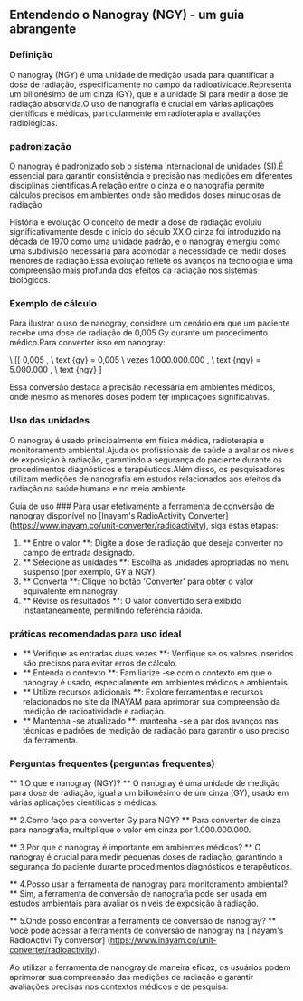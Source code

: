 ## Entendendo o Nanogray (NGY) - um guia abrangente

### Definição
O nanogray (NGY) é uma unidade de medição usada para quantificar a dose de radiação, especificamente no campo da radioatividade.Representa um bilionésimo de um cinza (GY), que é a unidade SI para medir a dose de radiação absorvida.O uso de nanografia é crucial em várias aplicações científicas e médicas, particularmente em radioterapia e avaliações radiológicas.

### padronização
O nanogray é padronizado sob o sistema internacional de unidades (SI).É essencial para garantir consistência e precisão nas medições em diferentes disciplinas científicas.A relação entre o cinza e o nanografia permite cálculos precisos em ambientes onde são medidos doses minuciosas de radiação.

História e evolução
O conceito de medir a dose de radiação evoluiu significativamente desde o início do século XX.O cinza foi introduzido na década de 1970 como uma unidade padrão, e o nanogray emergiu como uma subdivisão necessária para acomodar a necessidade de medir doses menores de radiação.Essa evolução reflete os avanços na tecnologia e uma compreensão mais profunda dos efeitos da radiação nos sistemas biológicos.

### Exemplo de cálculo
Para ilustrar o uso de nanogray, considere um cenário em que um paciente recebe uma dose de radiação de 0,005 Gy durante um procedimento médico.Para converter isso em nanogray:

\ [[
0,005 \, \ text {gy} = 0,005 \ vezes 1.000.000.000 \, \ text {ngy} = 5.000.000 \, \ text {ngy}
\]

Essa conversão destaca a precisão necessária em ambientes médicos, onde mesmo as menores doses podem ter implicações significativas.

### Uso das unidades
O nanogray é usado principalmente em física médica, radioterapia e monitoramento ambiental.Ajuda os profissionais de saúde a avaliar os níveis de exposição à radiação, garantindo a segurança do paciente durante os procedimentos diagnósticos e terapêuticos.Além disso, os pesquisadores utilizam medições de nanografia em estudos relacionados aos efeitos da radiação na saúde humana e no meio ambiente.

Guia de uso ###
Para usar efetivamente a ferramenta de conversão de nanogray disponível no [Inayam's RadioActivity Converter] (https://www.inayam.co/unit-converter/radioactivity), siga estas etapas:

1. ** Entre o valor **: Digite a dose de radiação que deseja converter no campo de entrada designado.
2. ** Selecione as unidades **: Escolha as unidades apropriadas no menu suspenso (por exemplo, GY a NGY).
3. ** Converta **: Clique no botão 'Converter' para obter o valor equivalente em nanogray.
4. ** Revise os resultados **: O valor convertido será exibido instantaneamente, permitindo referência rápida.

### práticas recomendadas para uso ideal
- ** Verifique as entradas duas vezes **: Verifique se os valores inseridos são precisos para evitar erros de cálculo.
- ** Entenda o contexto **: Familiarize -se com o contexto em que o nanogray é usado, especialmente em ambientes médicos e ambientais.
- ** Utilize recursos adicionais **: Explore ferramentas e recursos relacionados no site da INAYAM para aprimorar sua compreensão da medição de radioatividade e radiação.
- ** Mantenha -se atualizado **: mantenha -se a par dos avanços nas técnicas e padrões de medição de radiação para garantir o uso preciso da ferramenta.

### Perguntas frequentes (perguntas frequentes)

** 1.O que é nanogray (NGY)? **
O nanogray é uma unidade de medição para dose de radiação, igual a um bilionésimo de um cinza (GY), usado em várias aplicações científicas e médicas.

** 2.Como faço para converter Gy para NGY? **
Para converter de cinza para nanografia, multiplique o valor em cinza por 1.000.000.000.

** 3.Por que o nanogray é importante em ambientes médicos? **
O nanogray é crucial para medir pequenas doses de radiação, garantindo a segurança do paciente durante procedimentos diagnósticos e terapêuticos.

** 4.Posso usar a ferramenta de nanogray para monitoramento ambiental? **
Sim, a ferramenta de conversão de nanografia pode ser usada em estudos ambientais para avaliar os níveis de exposição à radiação.

** 5.Onde posso encontrar a ferramenta de conversão de nanogray? **
Você pode acessar a ferramenta de conversão de nanogray na [Inayam's RadioActivi Ty conversor] (https://www.inayam.co/unit-converter/radioactivity).

Ao utilizar a ferramenta de nanogray de maneira eficaz, os usuários podem aprimorar sua compreensão das medições de radiação e garantir avaliações precisas nos contextos médicos e de pesquisa.